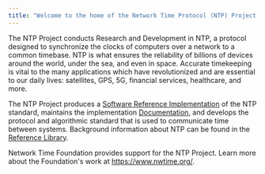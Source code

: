 ```yaml
---
title: "Welcome to the home of the Network Time Protocol (NTP) Project."
---
```


The NTP Project conducts Research and Development in NTP, a protocol designed to synchronize the clocks of computers over a network to a common timebase. NTP is what ensures the reliability of billions of devices around the world, under the sea, and even in space. Accurate timekeeping is vital to the many applications which have revolutionized and are essential to our daily lives: satellites, GPS, 5G, financial services, healthcare, and more.

The NTP Project produces a [Software Reference Implementation](https://bk.ntp.org/) of the NTP standard, maintains the implementation [Documentation](/archives/4.2.8-series/), and develops the protocol and algorithmic standard that is used to communicate time between systems. Background information about NTP can be found in the [Reference Library](/reflib/). 

Network Time Foundation provides support for the NTP Project. Learn more about the Foundation's work at https://www.nwtime.org/.